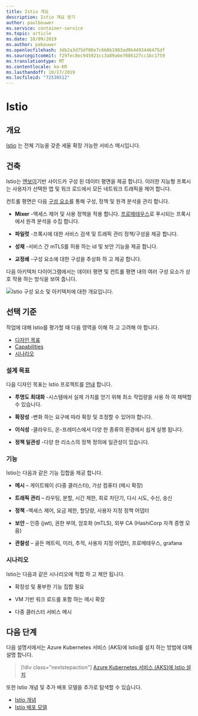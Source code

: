 ```yaml
---
title: Istio 개요
description: Istio 개요 얻기
author: paulbouwer
ms.service: container-service
ms.topic: article
ms.date: 10/09/2019
ms.author: pabouwer
ms.openlocfilehash: 3db2a3d75df08e7c668b1983ad9b4493446475df
ms.sourcegitcommit: f29fec8ec945921cc3a89a6e7086127cc1bc1759
ms.translationtype: MT
ms.contentlocale: ko-KR
ms.lasthandoff: 10/17/2019
ms.locfileid: "72530512"
---
```

# <a name="istio"></a>Istio

## <a name="overview"></a>개요

[Istio][istio] 는 전체 기능을 갖춘 세울 확장 가능한 서비스 메시입니다.

## <a name="architecture"></a>건축

Istio는 [엔보이][envoy-proxy]기반 사이드카 구성 된 데이터 평면을 제공 합니다. 이러한 지능형 프록시는 사용자가 선택한 앱 및 워크 로드에서 모든 네트워크 트래픽을 제어 합니다.

컨트롤 평면은 다음 [구성 요소][what-is-istio]를 통해 구성, 정책 및 원격 분석을 관리 합니다.

- **Mixer** -액세스 제어 및 사용 정책을 적용 합니다. [프로메테우스][prometheus]로 푸시되는 프록시에서 원격 분석을 수집 합니다.

- **파일럿** -프록시에 대한 서비스 검색 및 트래픽 관리 정책/구성을 제공 합니다.

- **성채** -서비스 간 mTLS를 허용 하는 id 및 보안 기능을 제공 합니다.

- **교정쇄** -구성 요소에 대한 구성을 추상화 하 고 제공 합니다.

다음 아키텍처 다이어그램에서는 데이터 평면 및 컨트롤 평면 내의 여러 구성 요소가 상호 작용 하는 방식을 보여 줍니다.


![Istio 구성 요소 및 아키텍처에 대한 개요입니다.](media/servicemesh/istio/about-architecture.png)


## <a name="selection-criteria"></a>선택 기준

작업에 대해 Istio를 평가할 때 다음 영역을 이해 하 고 고려해 야 합니다.

- [디자인 목표](#design-goals)
- [Capabilities](#capabilities)
- [시나리오](#scenarios)


### <a name="design-goals"></a>설계 목표

다음 디자인 목표는 Istio 프로젝트를 [안내][design-goals] 합니다.

- **투명도 최대화** -시스템에서 실제 가치를 얻기 위해 최소 작업량을 사용 하 여 채택할 수 있습니다.

- **확장성** -변화 하는 요구에 따라 확장 및 조정할 수 있어야 합니다.

- **이식성** -클라우드, 온-프레미스에서 다양 한 종류의 환경에서 쉽게 실행 됩니다.

- **정책 일관성** -다양 한 리소스의 정책 정의에 일관성이 있습니다.


### <a name="capabilities"></a>기능

Istio는 다음과 같은 기능 집합을 제공 합니다.

- **메시** – 게이트웨이 (다중 클러스터), 가상 컴퓨터 (메시 확장)

- **트래픽 관리** – 라우팅, 분할, 시간 제한, 회로 차단기, 다시 시도, 수신, 송신

- **정책** -액세스 제어, 요금 제한, 할당량, 사용자 지정 정책 어댑터

- **보안** – 인증 (jwt), 권한 부여, 암호화 (mTLS), 외부 CA (HashiCorp 자격 증명 모음)

- **관찰성** – 골든 메트릭, 미러, 추적, 사용자 지정 어댑터, 프로메테우스, grafana

### <a name="scenarios"></a>시나리오

Istio는 다음과 같은 시나리오에 적합 하 고 제안 됩니다.

- 확장성 및 풍부한 기능 집합 필요

- VM 기반 워크 로드를 포함 하는 메시 확장

- 다중 클러스터 서비스 메시

## <a name="next-steps"></a>다음 단계

다음 설명서에서는 Azure Kubernetes 서비스 (AKS)에 Istio를 설치 하는 방법에 대해 설명 합니다.

> [!div class="nextstepaction"]
> [Azure Kubernetes 서비스 (AKS)에 Istio 설치][istio-install]

또한 Istio 개념 및 추가 배포 모델을 추가로 탐색할 수 있습니다.

- [Istio 개념][what-is-istio]
- [Istio 배포 모델][deployment-models]

<!-- LINKS - external -->
[istio]: https://istio.io
[what-is-istio]: https://istio.io/docs/concepts/what-is-istio/
[design-goals]: https://istio.io/docs/concepts/what-is-istio/#design-goals
[deployment-models]: https://istio.io/docs/concepts/deployment-models/

[envoy-proxy]: https://www.envoyproxy.io/
[grafana]: https://grafana.com/
[prometheus]: https://prometheus.io/

<!-- LINKS - internal -->
[istio-install]: ./servicemesh-istio-install.md
